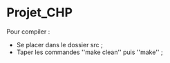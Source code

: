 # Projet_CHP

Pour compiler :
- Se placer dans le dossier src ;
- Taper les commandes ''make clean'' puis ''make'' ;
